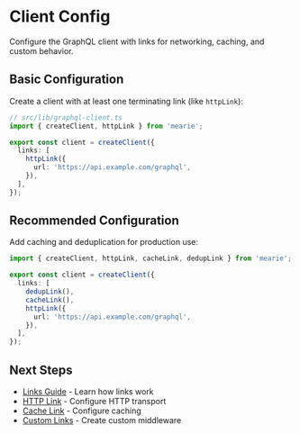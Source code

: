 # Client Config

Configure the GraphQL client with links for networking, caching, and custom behavior.

## Basic Configuration

Create a client with at least one terminating link (like `httpLink`):

```typescript
// src/lib/graphql-client.ts
import { createClient, httpLink } from 'mearie';

export const client = createClient({
  links: [
    httpLink({
      url: 'https://api.example.com/graphql',
    }),
  ],
});
```

## Recommended Configuration

Add caching and deduplication for production use:

```typescript
import { createClient, httpLink, cacheLink, dedupLink } from 'mearie';

export const client = createClient({
  links: [
    dedupLink(),
    cacheLink(),
    httpLink({
      url: 'https://api.example.com/graphql',
    }),
  ],
});
```

## Next Steps

- [Links Guide](/guides/links) - Learn how links work
- [HTTP Link](/links/http) - Configure HTTP transport
- [Cache Link](/links/cache) - Configure caching
- [Custom Links](/links/custom) - Create custom middleware
